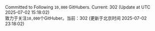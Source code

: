 Committed to Following `10,000` GitHubers. Current: <!-- FOLLOWING_COUNT -->302<!-- FOLLOWING_COUNT --> (Update at UTC <!-- LAST_UPDATED -->2025-07-02 15:18:02<!-- LAST_UPDATED -->)<br>
致力于关注`10,000`个GitHuber。当前：<!-- FOLLOWING_COUNT -->302<!-- FOLLOWING_COUNT --> (更新于北京时间 <!-- LAST_UPDATED_CST -->2025-07-02 23:18:02<!-- LAST_UPDATED_CST -->)
